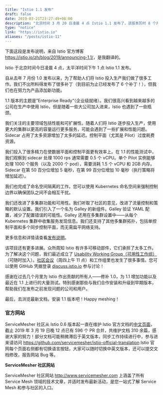 ```yaml
---
title: "Istio 1.1 发布"
draft: false
date: 2019-03-21T23:27:49+08:00
description: "北京时间 3 月 20 日凌晨 4 点 Istio 1.1 发布了，该版本历时 8 个月！ServiceMesher 社区同时推出了 Istio 中文文档。"
type: "notice"
link: "https://istio.io"
aliases: "/posts/istio-11"
---
```


下面这段是发布说明，来自 Istio 官方博客 <https://istio.io/zh/blog/2019/announcing-1.1/>，是我翻译的。

Istio 于北京时间今日凌晨 4 点，太平洋时间下午 1 点 Istio 1.1 发布。

自从去年 7 月份 1.0 发布以来，为了帮助人们将 Istio 投入生产我们做了很多工作。我们不出所料得发布了很多补丁（到目前为止已经发布了 6 个补丁！），但我们也在努力为产品添加新功能。

1.1 版本的主题是”Enterprise Ready“（企业级就绪）。我们很高兴看到越来越多的公司在生产中使用 Istio，但是随着一些大公司加入进来，Istio 也遇到了一些瓶颈。

我们关注的主要领域包括性能和可扩展性。随着人们将 Istio 逐步投入生产，使用更大的集群以更高的容量运行更多服务，可能会遇到了一些扩展和性能问题。Sidecar 占用了太多资源增加了太多的延迟。控制平面（尤其是 Pilot）过度耗费资源。

我们投入了很多精力在使数据平面和控制平面更有效率上。在 1.1 的性能测试中，我们观察到 sidecar 处理 1000 rps 通常需要 0.5 个 vCPU。单个 Pilot 实例能够处理 1000 个服务（以及 2000 个 pod），需要消耗 1.5 个 vCPU 和 2GB 内存。Sidecar 在第 50 百分位增加 5 毫秒，在第 99 百分位增加 10 毫秒（执行策略将增加延迟）。

我们也完成了命名空间隔离的工作。您可以使用 Kubernetes 命名空间来强制控制边界以确保团队之间不会相互干扰。

我们还改进了多集群功能和可用性。我们听取了社区的意见，改进了流量控制和策略的默认设置。我们引入了一个名为 Galley 的新组件。Galley 验证 YAML 配置，减少了配置错误的可能性。Galley 还用在多集群设置中——从每个 Kubernetes 集群中收集服务发现信息。我们还支持了其他多集群拓扑，包括单控制平面和多个同步控制平面，而无需扁平网络支持。

更多信息和详情请查看[发布说明](https://istio.io/about/notes/1.1/)。

该项目还有更多进展。众所周知 Istio 有许多可移动部件，它们承担了太多工作。为了解决这个问题，我们最近成立了 [Usability Working Group（可用性工作组）](https://github.com/istio/community/blob/master/WORKING-GROUPS.md#working-group-meetings)（可随时加入）。[社区会议](https://github.com/istio/community#community-meeting)（周四上午 11 点）和工作组里也发生了很多事情。您可以使用 GitHub 凭据登录 [discuss.istio.io](https://discuss.istio.io/) 参与讨论！

感谢在过去几个月里为 Istio 作出贡献的所有人——修补 1.0，为 1.1 增加功能以及最近在 1.1 上进行的大量测试。特别感谢那些与我们合作安装和升级到早期版本，帮助我们在发布之前发现问题的公司和用户。

最后，去浏览最新文档，安装 1.1 版本吧！Happy meshing！

### 官方网站

ServiceMesher 社区从 Istio 0.6 版本起一直在维护 Istio 官方文档的[中文页面](https://istio.io/zh)，截止 2019 年 3 月 19 日晚 12 点已有 596 个 PR 合并，共维护文档 310 余篇，感谢大家的努力！部分文档可能稍微滞后于英文版本，同步工作持续进行中，参与进来请访问 <https://github.com/servicemesher/istio-official-translation>
Istio 官网每个页面右侧都有切换语言按钮，大家可以随时切换中英文版本，还可以提交文档修改，报告网站 Bug 等。

**ServiceMesher 社区网站**

ServiceMesher 社区网站 http://www.servicemesher.com 上涵盖了所有 Service Mesh 领域的技术文章，并适时发布最新活动，是您一站式了解 Service Mesh 和参与社区的入口。
